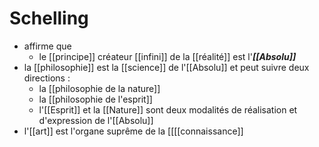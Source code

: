 # Schelling

- affirme que
  - le [[principe]] créateur [[infini]] de la [[réalité]] est l'***[[Absolu]]***
- la [[philosophie]] est la [[science]] de l'[[Absolu]] et peut suivre deux directions :
  - la [[philosophie de la nature]]
  - la [[philosophie de l'esprit]]
  - l'[[Esprit]] et la [[Nature]] sont deux modalités de réalisation et d'expression de l'[[Absolu]]
- l'[[art]] est l'organe suprême de la [[[[connaissance]]
